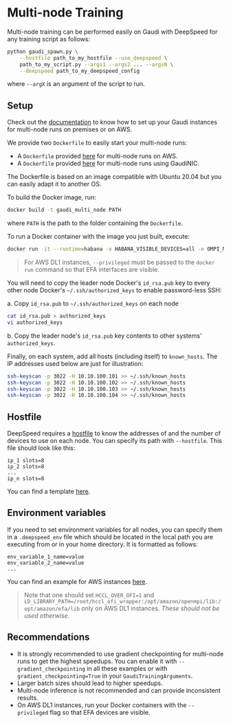 <!---
Copyright 2022 The HuggingFace Team. All rights reserved.

Licensed under the Apache License, Version 2.0 (the "License");
you may not use this file except in compliance with the License.
You may obtain a copy of the License at

    http://www.apache.org/licenses/LICENSE-2.0

Unless required by applicable law or agreed to in writing, software
distributed under the License is distributed on an "AS IS" BASIS,
WITHOUT WARRANTIES OR CONDITIONS OF ANY KIND, either express or implied.
See the License for the specific language governing permissions and
limitations under the License.
-->

# Multi-node Training

Multi-node training can be performed easily on Gaudi with DeepSpeed for any training script as follows:
```bash
python gaudi_spawn.py \
    --hostfile path_to_my_hostfile --use_deepspeed \
    path_to_my_script.py --args1 --args2 ... --argsN \
    --deepspeed path_to_my_deepspeed_config
```
where `--argX` is an argument of the script to run.

## Setup

Check out the [documentation](https://huggingface.co/docs/optimum/habana/usage_guides/multi_node_training) to know how to set up your Gaudi instances for multi-node runs on premises or on AWS.

We provide two `Dockerfile` to easily start your multi-node runs:
- A `Dockerfile` provided [here](https://github.com/huggingface/optimum-habana/tree/main/examples/multi-node-training/EFA/Dockerfile) for multi-node runs on AWS.
- A `Dockerfile` provided [here](https://github.com/huggingface/optimum-habana/tree/main.examples/multi-node-training/GaudiNIC/Dockerfile) for multi-node runs using GaudiNIC.


The Dockerfile is based on an image compatible with Ubuntu 20.04 but you can easily adapt it to another OS.

To build the Docker image, run:
```bash
docker build -t gaudi_multi_node PATH
```
where `PATH` is the path to the folder containing the `Dockerfile`.

To run a Docker container with the image you just built, execute:
```bash
docker run -it --runtime=habana -e HABANA_VISIBLE_DEVICES=all -e OMPI_MCA_btl_vader_single_copy_mechanism=none --cap-add=sys_nice --net=host --ipc=host gaudi_multi_node:latest
```

> For AWS DL1 instances, `--privileged` must be passed to the `docker run` command so that EFA interfaces are visible.

You will need to copy the leader node Docker's `id_rsa.pub` key to every other node Docker's `~/.ssh/authorized_keys` to enable password-less SSH:

  a. Copy `id_rsa.pub` to `~/.ssh/authorized_keys` on each node
   ```bash
   cat id_rsa.pub > authorized_keys
   vi authorized_keys
   ```
   b. Copy the leader node's `id_rsa.pub` key contents to other systems' `authorized_keys`.


Finally, on each system, add all hosts (including itself) to `known_hosts`. The IP addresses used below are just for illustration:
   ```bash
   ssh-keyscan -p 3022 -H 10.10.100.101 >> ~/.ssh/known_hosts
   ssh-keyscan -p 3022 -H 10.10.100.102 >> ~/.ssh/known_hosts
   ssh-keyscan -p 3022 -H 10.10.100.103 >> ~/.ssh/known_hosts
   ssh-keyscan -p 3022 -H 10.10.100.104 >> ~/.ssh/known_hosts
   ```

## Hostfile

DeepSpeed requires a [hostfile](https://www.deepspeed.ai/getting-started/#resource-configuration-multi-node) to know the addresses of and the number of devices to use on each node. You can specify its path with `--hostfile`. This file should look like this:
```
ip_1 slots=8
ip_2 slots=8
...
ip_n slots=8
```

You can find a template [here](https://github.com/huggingface/optimum-habana/tree/main/examples/multi-node-training/hostfile).


## Environment variables

If you need to set environment variables for all nodes, you can specify them in a `.deepspeed_env` file which should be located in the local path you are executing from or in your home directory. It is formatted as follows:
```
env_variable_1_name=value
env_variable_2_name=value
...
```

You can find an example for AWS instances [here](https://github.com/huggingface/optimum-habana/tree/main/examples/multi-node-training/EFA/.deepspeed_env).

> Note that one should set `HCCL_OVER_OFI=1` and `LD_LIBRARY_PATH=/root/hccl_ofi_wrapper:/opt/amazon/openmpi/lib:/opt/amazon/efa/lib` only on AWS DL1 instances. *These should not be used otherwise*.


## Recommendations

- It is strongly recommended to use gradient checkpointing for multi-node runs to get the highest speedups. You can enable it with `--gradient_checkpointing` in all these examples or with `gradient_checkpointing=True` in your `GaudiTrainingArguments`.
- Larger batch sizes should lead to higher speedups.
- Multi-node inference is not recommended and can provide inconsistent results.
- On AWS DL1 instances, run your Docker containers with the `--privileged` flag so that EFA devices are visible.
